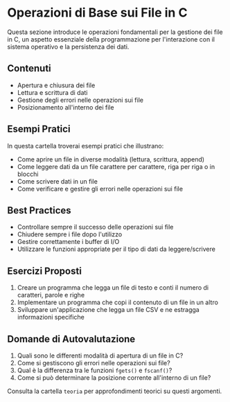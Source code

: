 # Operazioni di Base sui File in C

Questa sezione introduce le operazioni fondamentali per la gestione dei file in C, un aspetto essenziale della programmazione per l'interazione con il sistema operativo e la persistenza dei dati.

## Contenuti

- Apertura e chiusura dei file
- Lettura e scrittura di dati
- Gestione degli errori nelle operazioni sui file
- Posizionamento all'interno dei file

## Esempi Pratici

In questa cartella troverai esempi pratici che illustrano:

- Come aprire un file in diverse modalità (lettura, scrittura, append)
- Come leggere dati da un file carattere per carattere, riga per riga o in blocchi
- Come scrivere dati in un file
- Come verificare e gestire gli errori nelle operazioni sui file

## Best Practices

- Controllare sempre il successo delle operazioni sui file
- Chiudere sempre i file dopo l'utilizzo
- Gestire correttamente i buffer di I/O
- Utilizzare le funzioni appropriate per il tipo di dati da leggere/scrivere

## Esercizi Proposti

1. Creare un programma che legga un file di testo e conti il numero di caratteri, parole e righe
2. Implementare un programma che copi il contenuto di un file in un altro
3. Sviluppare un'applicazione che legga un file CSV e ne estragga informazioni specifiche

## Domande di Autovalutazione

1. Quali sono le differenti modalità di apertura di un file in C?
2. Come si gestiscono gli errori nelle operazioni sui file?
3. Qual è la differenza tra le funzioni `fgets()` e `fscanf()`?
4. Come si può determinare la posizione corrente all'interno di un file?

Consulta la cartella `teoria` per approfondimenti teorici su questi argomenti.
